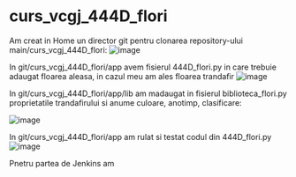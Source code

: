 # curs_vcgj_444D_flori

Am creat in Home un director git pentru clonarea repository-ului main/curs_vcgj_444D_flori:
![image](https://github.com/andrei162/curs_vcgj_444D_flori/assets/128401623/86d37cfe-76c3-4b5c-ad3d-73fba40d26d1)

In git/curs_vcgj_444D_flori/app avem fisierul 444D_flori.py in care trebuie adaugat floarea aleasa, in cazul meu am ales floarea trandafir
![image](https://github.com/andrei162/curs_vcgj_444D_flori/assets/128401623/e2e9ff65-2519-4dff-82f5-84532c6b9667)

In git/curs_vcgj_444D_flori/app/lib am madaugat in fisierul biblioteca_flori.py proprietatile trandafirului si anume culoare, anotimp, clasificare:


![image](https://github.com/andrei162/curs_vcgj_444D_flori/assets/128401623/e4639908-fee4-401a-bde6-bbfba6fe9b1f)

In git/curs_vcgj_444D_flori/app am rulat si testat codul din 444D_flori.py
![image](https://github.com/andrei162/curs_vcgj_444D_flori/assets/128401623/14d9299f-f6b4-4372-aa98-d97c4b459468)

Pnetru partea de Jenkins am 








